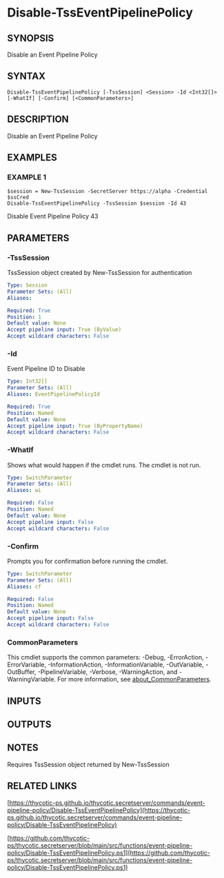 # Disable-TssEventPipelinePolicy

## SYNOPSIS
Disable an Event Pipeline Policy

## SYNTAX

```
Disable-TssEventPipelinePolicy [-TssSession] <Session> -Id <Int32[]> [-WhatIf] [-Confirm] [<CommonParameters>]
```

## DESCRIPTION
Disable an Event Pipeline Policy

## EXAMPLES

### EXAMPLE 1
```
$session = New-TssSession -SecretServer https://alpha -Credential $ssCred
Disable-TssEventPipelinePolicy -TssSession $session -Id 43
```

Disable Event Pipeline Policy 43

## PARAMETERS

### -TssSession
TssSession object created by New-TssSession for authentication

```yaml
Type: Session
Parameter Sets: (All)
Aliases:

Required: True
Position: 1
Default value: None
Accept pipeline input: True (ByValue)
Accept wildcard characters: False
```

### -Id
Event Pipeline ID to Disable

```yaml
Type: Int32[]
Parameter Sets: (All)
Aliases: EventPipelinePolicyId

Required: True
Position: Named
Default value: None
Accept pipeline input: True (ByPropertyName)
Accept wildcard characters: False
```

### -WhatIf
Shows what would happen if the cmdlet runs.
The cmdlet is not run.

```yaml
Type: SwitchParameter
Parameter Sets: (All)
Aliases: wi

Required: False
Position: Named
Default value: None
Accept pipeline input: False
Accept wildcard characters: False
```

### -Confirm
Prompts you for confirmation before running the cmdlet.

```yaml
Type: SwitchParameter
Parameter Sets: (All)
Aliases: cf

Required: False
Position: Named
Default value: None
Accept pipeline input: False
Accept wildcard characters: False
```

### CommonParameters
This cmdlet supports the common parameters: -Debug, -ErrorAction, -ErrorVariable, -InformationAction, -InformationVariable, -OutVariable, -OutBuffer, -PipelineVariable, -Verbose, -WarningAction, and -WarningVariable. For more information, see [about_CommonParameters](http://go.microsoft.com/fwlink/?LinkID=113216).

## INPUTS

## OUTPUTS

## NOTES
Requires TssSession object returned by New-TssSession

## RELATED LINKS

[https://thycotic-ps.github.io/thycotic.secretserver/commands/event-pipeline-policy/Disable-TssEventPipelinePolicy](https://thycotic-ps.github.io/thycotic.secretserver/commands/event-pipeline-policy/Disable-TssEventPipelinePolicy)

[https://github.com/thycotic-ps/thycotic.secretserver/blob/main/src/functions/event-pipeline-policy/Disable-TssEventPipelinePolicy.ps1](https://github.com/thycotic-ps/thycotic.secretserver/blob/main/src/functions/event-pipeline-policy/Disable-TssEventPipelinePolicy.ps1)

